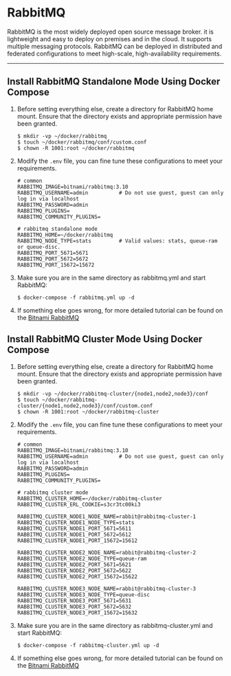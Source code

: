 # RabbitMQ

RabbitMQ is the most widely deployed open source message broker. it is lightweight and easy to deploy on premises and in the cloud. It supports multiple messaging protocols. RabbitMQ can be deployed in distributed and federated configurations to meet high-scale, high-availability requirements.

---

## Install RabbitMQ Standalone Mode Using Docker Compose

1. Before setting everything else, create a directory for RabbitMQ home mount. Ensure that the directory exists and appropriate permission have been granted.
   
   ```shell
   $ mkdir -vp ~/docker/rabbitmq
   $ touch ~/docker/rabbitmq/conf/custom.conf
   $ chown -R 1001:root ~/docker/rabbitmq
   ```
   
3. Modify the `.env` file, you can fine tune these configurations to meet your requirements.

   ```properties
   # common
   RABBITMQ_IMAGE=bitnami/rabbitmq:3.10
   RABBITMQ_USERNAME=admin          # Do not use guest, guest can only log in via localhost
   RABBITMQ_PASSWORD=admin
   RABBITMQ_PLUGINS=
   RABBITMQ_COMMUNITY_PLUGINS=
   
   # rabbitmq standalone mode
   RABBITMQ_HOME=~/docker/rabbitmq
   RABBITMQ_NODE_TYPE=stats         # Valid values: stats, queue-ram or queue-disc.
   RABBITMQ_PORT_5671=5671
   RABBITMQ_PORT_5672=5672
   RABBITMQ_PORT_15672=15672
   ```

4. Make sure you are in the same directory as rabbitmq.yml and start RabbitMQ:

   ```shell
   $ docker-compose -f rabbitmq.yml up -d
   ```

4. If something else goes wrong, for more detailed tutorial can be found on the [Bitnami RabbitMQ](https://hub.docker.com/r/bitnami/rabbitmq)

## Install RabbitMQ Cluster Mode Using Docker Compose

1. Before setting everything else, create a directory for RabbitMQ home mount. Ensure that the directory exists and appropriate permission have been granted.
   
   ```shell
   $ mkdir -vp ~/docker/rabbitmq-cluster/{node1,node2,node3}/conf
   $ touch ~/docker/rabbitmq-cluster/{node1,node2,node3}/conf/custom.conf
   $ chown -R 1001:root ~/docker/rabbitmq-cluster
   ```
   
2. Modify the `.env` file, you can fine tune these configurations to meet your requirements.

   ```properties
   # common
   RABBITMQ_IMAGE=bitnami/rabbitmq:3.10
   RABBITMQ_USERNAME=admin          # Do not use guest, guest can only log in via localhost
   RABBITMQ_PASSWORD=admin
   RABBITMQ_PLUGINS=
   RABBITMQ_COMMUNITY_PLUGINS=
   
   # rabbitmq cluster mode
   RABBITMQ_CLUSTER_HOME=~/docker/rabbitmq-cluster
   RABBITMQ_CLUSTER_ERL_COOKIE=s3cr3tc00ki3
   
   RABBITMQ_CLUSTER_NODE1_NODE_NAME=rabbit@rabbitmq-cluster-1
   RABBITMQ_CLUSTER_NODE1_NODE_TYPE=stats
   RABBITMQ_CLUSTER_NODE1_PORT_5671=5611
   RABBITMQ_CLUSTER_NODE1_PORT_5672=5612
   RABBITMQ_CLUSTER_NODE1_PORT_15672=15612
   
   RABBITMQ_CLUSTER_NODE2_NODE_NAME=rabbit@rabbitmq-cluster-2
   RABBITMQ_CLUSTER_NODE2_NODE_TYPE=queue-ram
   RABBITMQ_CLUSTER_NODE2_PORT_5671=5621
   RABBITMQ_CLUSTER_NODE2_PORT_5672=5622
   RABBITMQ_CLUSTER_NODE2_PORT_15672=15622
   
   RABBITMQ_CLUSTER_NODE3_NODE_NAME=rabbit@rabbitmq-cluster-3
   RABBITMQ_CLUSTER_NODE3_NODE_TYPE=queue-disc
   RABBITMQ_CLUSTER_NODE3_PORT_5671=5631
   RABBITMQ_CLUSTER_NODE3_PORT_5672=5632
   RABBITMQ_CLUSTER_NODE3_PORT_15672=15632
   ```

3. Make sure you are in the same directory as rabbitmq-cluster.yml and start RabbitMQ:

   ```shell
   $ docker-compose -f rabbitmq-cluster.yml up -d
   ```

4. If something else goes wrong, for more detailed tutorial can be found on the [Bitnami RabbitMQ](https://hub.docker.com/r/bitnami/rabbitmq)

